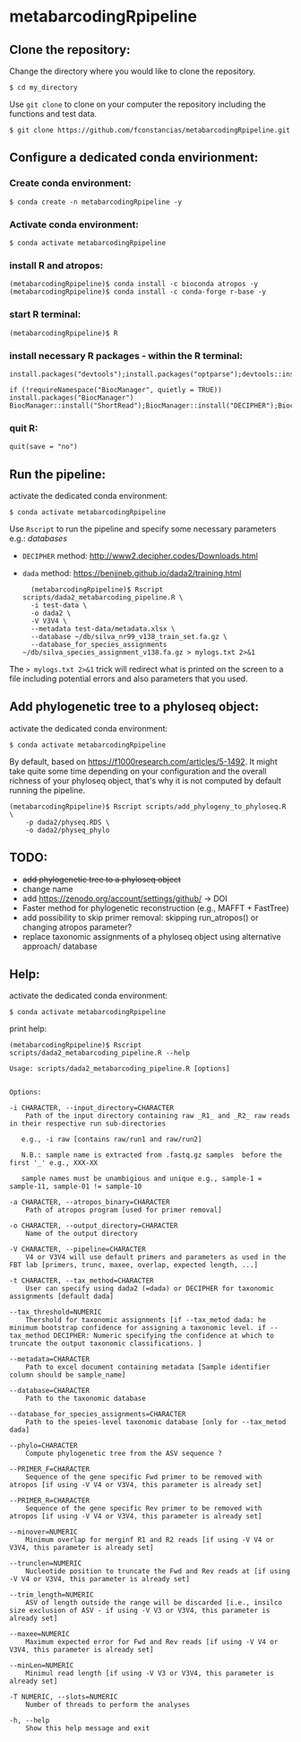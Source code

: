 # metabarcodingRpipeline

## Clone the repository:

Change the directory where you would like to clone the repository.

	$ cd my_directory

Use ``git clone`` to clone on your computer the repository including the functions and test data.

	$ git clone https://github.com/fconstancias/metabarcodingRpipeline.git


## Configure a dedicated conda envirionment:
### Create conda environment:
	$ conda create -n metabarcodingRpipeline -y
### Activate conda environment:
	$ conda activate metabarcodingRpipeline
### install R and atropos:
	(metabarcodingRpipeline)$ conda install -c bioconda atropos -y
	(metabarcodingRpipeline)$ conda install -c conda-forge r-base -y
### start R terminal:
	(metabarcodingRpipeline)$ R
### install necessary R packages - within the R terminal:
	install.packages("devtools");install.packages("optparse");devtools::install_github("tidyverse/tidyverse");devtools::install_github("KlausVigo/phangorn");devtools::install_github("benjjneb/dada2")
	
	if (!requireNamespace("BiocManager", quietly = TRUE))
	install.packages("BiocManager")
	BiocManager::install("ShortRead");BiocManager::install("DECIPHER");BiocManager::install("phyloseq")
	
	
### quit R:
	quit(save = "no")
	

## Run the pipeline:

activate the dedicated conda environment:

	$ conda activate metabarcodingRpipeline


Use ``Rscript`` to run the pipeline and specify some necessary parameters e.g.: *databases* 

- ``DECIPHER`` method: <http://www2.decipher.codes/Downloads.html>
- ``dada`` method: <https://benjjneb.github.io/dada2/training.html>


		(metabarcodingRpipeline)$ Rscript scripts/dada2_metabarcoding_pipeline.R \
		-i test-data \
		-o dada2 \
		-V V3V4 \
		--metadata test-data/metadata.xlsx \
		--database ~/db/silva_nr99_v138_train_set.fa.gz \
		--database_for_species_assignments ~/db/silva_species_assignment_v138.fa.gz > mylogs.txt 2>&1
		
The ``> mylogs.txt 2>&1`` trick will redirect what is printed on the screen to a file including potential errors and also parameters that you used.

## Add phylogenetic tree to a phyloseq object:

activate the dedicated conda environment:

	$ conda activate metabarcodingRpipeline

By default, based on <https://f1000research.com/articles/5-1492>. It might take quite some time depending on your configuration and the overall richness of your phyloseq object, that's why it is not computed by default running the pipeline.

	(metabarcodingRpipeline)$ Rscript scripts/add_phylogeny_to_phyloseq.R \
		-p dada2/physeq.RDS \
		-o dada2/physeq_phylo 


## TODO:

- <s>add phylogenetic tree to a phyloseq object</s>
- change name
- add https://zenodo.org/account/settings/github/ -> DOI
- Faster method for phylogenetic reconstruction (e.g., MAFFT + FastTree)
- add possibility to skip primer removal: skipping run_atropos() or changing atropos parameter?
- replace taxonomic assignments of a phyloseq object using alternative approach/ database

## Help:


activate the dedicated conda environment:

	$ conda activate metabarcodingRpipeline

print help:
	
	(metabarcodingRpipeline)$ Rscript scripts/dada2_metabarcoding_pipeline.R --help

	Usage: scripts/dada2_metabarcoding_pipeline.R [options]


	Options:
	
	-i CHARACTER, --input_directory=CHARACTER
		Path of the input directory containing raw _R1_ and _R2_ raw reads in their respective run sub-directories 

       e.g., -i raw [contains raw/run1 and raw/run2]

       N.B.: sample name is extracted from .fastq.gz samples  before the first '_' e.g., XXX-XX 

       sample names must be unambigious and unique e.g., sample-1 = sample-11, sample-01 != sample-10

	-a CHARACTER, --atropos_binary=CHARACTER
		Path of atropos program [used for primer removal]

	-o CHARACTER, --output_directory=CHARACTER
		Name of the output directory

	-V CHARACTER, --pipeline=CHARACTER
		V4 or V3V4 will use default primers and parameters as used in the FBT lab [primers, trunc, maxee, overlap, expected length, ...]

	-t CHARACTER, --tax_method=CHARACTER
		User can specify using dada2 (=dada) or DECIPHER for taxonomic assignments [default dada]

	--tax_threshold=NUMERIC
		Thershold for taxonomic assignments [if --tax_metod dada: he minimum bootstrap confidence for assigning a taxonomic level. if --tax_method DECIPHER: Numeric specifying the confidence at which to truncate the output taxonomic classifications. ]

	--metadata=CHARACTER
		Path to excel document containing metadata [Sample identifier column should be sample_name]

	--database=CHARACTER
		Path to the taxonomic database

	--database_for_species_assignments=CHARACTER
		Path to the speies-level taxonomic database [only for --tax_metod  dada]

	--phylo=CHARACTER
		Compute phylogenetic tree from the ASV sequence ?

	--PRIMER_F=CHARACTER
		Sequence of the gene specific Fwd primer to be removed with atropos [if using -V V4 or V3V4, this parameter is already set]

	--PRIMER_R=CHARACTER
		Sequence of the gene specific Rev primer to be removed with atropos [if using -V V4 or V3V4, this parameter is already set]

	--minover=NUMERIC
		Minimum overlap for merginf R1 and R2 reads [if using -V V4 or V3V4, this parameter is already set]

	--trunclen=NUMERIC
		Nucleotide position to truncate the Fwd and Rev reads at [if using -V V4 or V3V4, this parameter is already set]

	--trim_length=NUMERIC
		ASV of length outside the range will be discarded [i.e., insilco size exclusion of ASV - if using -V V3 or V3V4, this parameter is already set]

	--maxee=NUMERIC
		Maximum expected error for Fwd and Rev reads [if using -V V4 or V3V4, this parameter is already set]

	--minLen=NUMERIC
		Minimul read length [if using -V V3 or V3V4, this parameter is already set]

	-T NUMERIC, --slots=NUMERIC
		Number of threads to perform the analyses

	-h, --help
		Show this help message and exit

